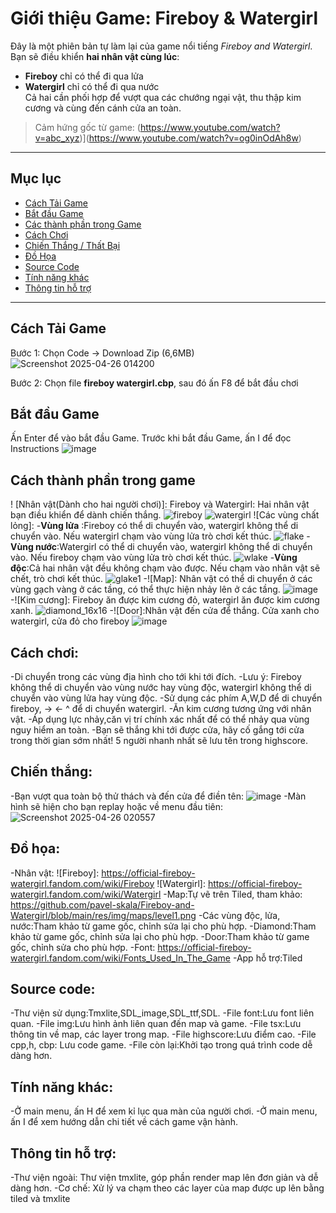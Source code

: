 #  Giới thiệu Game: Fireboy & Watergirl

Đây là một phiên bản tự làm lại của game nổi tiếng *Fireboy and Watergirl*. Bạn sẽ điều khiển **hai nhân vật cùng lúc**:  
- **Fireboy** chỉ có thể đi qua lửa  
- **Watergirl** chỉ có thể đi qua nước  
  Cả hai cần phối hợp để vượt qua các chướng ngại vật, thu thập kim cương và cùng đến cánh cửa an toàn.

> Cảm hứng gốc từ game: (https://www.youtube.com/watch?v=abc_xyz)](https://www.youtube.com/watch?v=og0inOdAh8w)

---

##  Mục lục

- [Cách Tải Game](#cách-tải-game)
- [Bắt đầu Game](#bắt-đầu-game)
- [Các thành phần trong Game](#các-thành-phần-trong-game)
- [Cách Chơi](#cách-chơi)
- [Chiến Thắng / Thất Bại](#chiến-thắng--thất-bại)
- [Đồ Họa](#đồ-họa)
- [Source Code](#source-code)
- [Tính năng khác](#tính-năng-khác)
- [Thông tin hỗ trợ](#thông-tin-hỗ-trợ)

---

##  Cách Tải Game

Bước 1: Chọn Code -> Download Zip (6,6MB)
![Screenshot 2025-04-26 014200](https://github.com/user-attachments/assets/ca374a63-03a1-4a37-a05c-32e598f4423f)

Bước 2: Chọn file **fireboy watergirl.cbp**, sau đó ấn F8 để bắt đầu chơi

## Bắt đầu Game

Ấn Enter để vào bắt đầu Game. Trước khi bắt đầu Game, ấn I để đọc Instructions
![image](https://github.com/user-attachments/assets/1a4ce75b-6b96-485c-9c1c-f6d4a4754090)

## Cách thành phần trong game

! [Nhân vật(Dành cho hai người chơi)]: Fireboy và Watergirl: Hai nhân vật bạn điều khiển để dành chiến thắng.
![fireboy](https://github.com/user-attachments/assets/5f14cbc6-09c8-4589-b574-28406fefbbe4)
![watergirl](https://github.com/user-attachments/assets/62161a33-07d5-4419-8cb9-c6b3882abf54)
![Các vùng chất lỏng]:
-**Vùng lửa** :Fireboy có thể di chuyển vào, watergirl không thể di chuyển vào. Nếu watergirl chạm vào vùng lửa trò chơi kết thúc.
![flake](https://github.com/user-attachments/assets/c489e158-9036-49d2-95e4-979a316e227f)
-**Vùng nước**:Watergirl có thể di chuyển vào, watergirl không thể di chuyển vào. Nếu fireboy chạm vào vùng lửa trò chơi kết thúc.
![wlake](https://github.com/user-attachments/assets/e0ccce08-8485-4f40-a8db-75b54f6427b3)
-**Vùng độc**:Cả hai nhân vật đều không chạm vào được. Nếu chạm vào nhân vật sẽ chết, trò chơi kết thúc.
![glake1](https://github.com/user-attachments/assets/cc7e98e7-0ac9-40fb-b8bf-5f980dcd4df7)
-![Map]: Nhân vật có thể di chuyển ở các vùng gạch vàng ở các tầng, có thể thực hiện nhảy lên ở các tầng.
![image](https://github.com/user-attachments/assets/56ff9838-7466-4f10-918f-394430a879bd)
-![Kim cương]: Fireboy ăn được kim cương đỏ, watergirl ăn được kim cương xanh.
![diamond_16x16](https://github.com/user-attachments/assets/94c2fbdf-ee91-4fae-b7e4-bfd4509f2a9f)
-![Door]:Nhân vật đến cửa để thắng. Cửa xanh cho watergirl, cửa đỏ cho fireboy
![image](https://github.com/user-attachments/assets/ff3db3b0-a0d8-4e90-a393-95a73c1c55a4)


## Cách chơi:
-Di chuyển trong các vùng địa hình cho tới khi tới đích.
-Lưu ý: Fireboy không thể di chuyển vào vùng nước hay vùng độc, watergirl không thể di chuyển vào vùng lửa hay vùng độc.
-Sử dụng các phím A,W,D để di chuyển fireboy, -> <- ^ để di chuyển watergirl.
-Ăn kim cương tương ứng với nhân vật.
-Áp dụng lực nhảy,căn vị trí chính xác nhất để có thể nhảy qua vùng nguy hiểm an toàn.
-Bạn sẽ thắng khi tới được cửa, hãy cố gắng tới cửa trong thời gian sớm nhất! 5 người nhanh nhất sẽ lưu tên trong highscore.

## Chiến thắng:
-Bạn vượt qua toàn bộ thử thách và đến cửa để điền tên: 
![image](https://github.com/user-attachments/assets/4517ee49-6f80-420a-b717-c2baccece3bf)
-Màn hình sẽ hiện cho bạn replay hoặc về menu đầu tiên:
![Screenshot 2025-04-26 020557](https://github.com/user-attachments/assets/46b95339-1cba-42a7-8228-6418607c3b62)

## Đồ họa:
-Nhân vật:
![Fireboy]: https://official-fireboy-watergirl.fandom.com/wiki/Fireboy 
![Watergirl]: https://official-fireboy-watergirl.fandom.com/wiki/Watergirl
-Map:Tự vẽ trên Tiled, tham khảo:
https://github.com/pavel-skala/Fireboy-and-Watergirl/blob/main/res/img/maps/level1.png
-Các vùng độc, lửa, nước:Tham khảo từ game gốc, chỉnh sửa lại cho phù hợp.
-Diamond:Tham khảo từ game gốc, chỉnh sửa lại cho phù hợp.
-Door:Tham khảo từ game gốc, chỉnh sửa cho phù hợp.
-Font:
https://official-fireboy-watergirl.fandom.com/wiki/Fonts_Used_In_The_Game
-App hỗ trợ:Tiled
## Source code:
-Thư viện sử dụng:Tmxlite,SDL_image,SDL_ttf,SDL.
-File font:Lưu font liên quan.
-File img:Lưu hình ảnh liên quan đến map và game.
-File tsx:Lưu thông tin về map, các layer trong map.
-File highscore:Lưu điểm cao.
-File cpp,h, cbp: Lưu code game.
-File còn lại:Khởi tạo trong quá trình code dễ dàng hơn.
## Tính năng khác:
-Ở main menu, ấn H để xem kỉ lục qua màn của người chơi.
-Ở main menu, ấn I để xem hướng dẫn chi tiết về cách game vận hành.

## Thông tin hỗ trợ:
-Thư viện ngoài: Thư viện tmxlite, góp phần render map lên đơn giản và dễ dàng hơn.
-Cơ chế: Xử lý va chạm theo các layer của map được up lên bằng tiled và tmxlite








